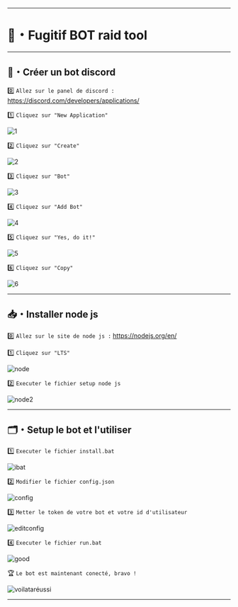 ---------------------------------------------------

# 🌸・Fugitif BOT raid tool

---------------------------------------------------

## 🤖・Créer un bot discord

0️⃣ `Allez sur le panel de discord :` https://discord.com/developers/applications/

1️⃣ `Cliquez sur "New Application"`

![1](https://imgur.com/S8ZFgCF.png)

2️⃣ `Cliquez sur "Create"`

![2](https://imgur.com/GyAQEoN.png)

3️⃣ `Cliquez sur "Bot"`

![3](https://imgur.com/GBg4i4t.png)

4️⃣ `Cliquez sur "Add Bot"`

![4](https://imgur.com/XBFjgu0.png)

5️⃣ `Cliquez sur "Yes, do it!"`

![5](https://imgur.com/ypUDHiD.png)

6️⃣ `Cliquez sur "Copy"`

![6](https://imgur.com/CkeLhS5.png)

---------------------------------------------------

## 📥・Installer node js

0️⃣ `Allez sur le site de node js :` https://nodejs.org/en/ 

1️⃣ `Cliquez sur "LTS"`

![node](https://imgur.com/VmhQp2d.png)

2️⃣ `Executer le fichier setup node js`

![node2](https://imgur.com/ODQcOcm.png)

---------------------------------------------------

## 🗂・Setup le bot et l'utiliser

1️⃣ `Executer le fichier install.bat`

![ibat](https://imgur.com/VB5Wq2I.png)

2️⃣ `Modifier le fichier config.json`

![config](https://imgur.com/v1fU6f5.png)

3️⃣ `Metter le token de votre bot et votre id d'utilisateur`

![editconfig](https://imgur.com/Vj9ejKU.png)

4️⃣ `Executer le fichier run.bat`

![good](https://imgur.com/16Ycoex.png)

🏆 `Le bot est maintenant conecté, bravo !`

![voilataréussi](https://imgur.com/oKr8sPN.png)

---------------------------------------------------
